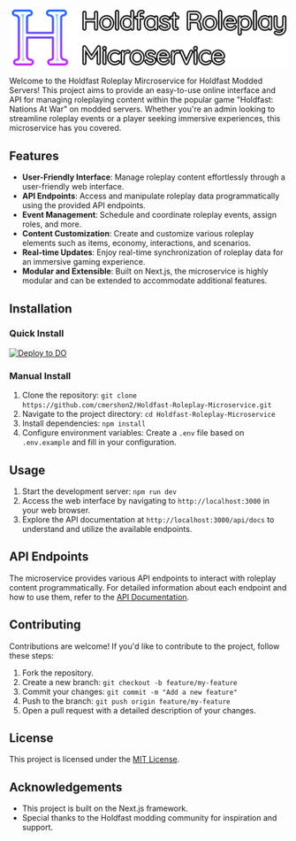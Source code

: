 ![Project logo](https://github.com/cmershon2/Holdfast-Roleplay-Microservice/blob/main/public/Harlow%20Solid.png?raw=true)

Welcome to the Holdfast Roleplay Mircroservice for Holdfast Modded Servers! This project aims to provide an easy-to-use online interface and API for managing roleplaying content within the popular game "Holdfast: Nations At War" on modded servers. Whether you're an admin looking to streamline roleplay events or a player seeking immersive experiences, this microservice has you covered.

## Features
- **User-Friendly Interface**: Manage roleplay content effortlessly through a user-friendly web interface.
- **API Endpoints**: Access and manipulate roleplay data programmatically using the provided API endpoints.
- **Event Management**: Schedule and coordinate roleplay events, assign roles, and more.
- **Content Customization**: Create and customize various roleplay elements such as items, economy, interactions, and scenarios.
- **Real-time Updates**: Enjoy real-time synchronization of roleplay data for an immersive gaming experience.
- **Modular and Extensible**: Built on Next.js, the microservice is highly modular and can be extended to accommodate additional features.

## Installation
### Quick Install
[![Deploy to DO](https://www.deploytodo.com/do-btn-blue.svg)](https://cloud.digitalocean.com/apps/new?repo=https://github.com/cmershon2/Holdfast-Roleplay-Microservice/tree/holdfast-player-monitoring-api)
### Manual Install
1. Clone the repository: `git clone https://github.com/cmershon2/Holdfast-Roleplay-Microservice.git`
2. Navigate to the project directory: `cd Holdfast-Roleplay-Microservice`
3. Install dependencies: `npm install`
4. Configure environment variables: Create a `.env` file based on `.env.example` and fill in your configuration.

## Usage
1. Start the development server: `npm run dev`
2. Access the web interface by navigating to `http://localhost:3000` in your web browser.
3. Explore the API documentation at `http://localhost:3000/api/docs` to understand and utilize the available endpoints.

## API Endpoints
The microservice provides various API endpoints to interact with roleplay content programmatically. For detailed information about each endpoint and how to use them, refer to the [API Documentation](http://localhost:3000/docs).

## Contributing
Contributions are welcome! If you'd like to contribute to the project, follow these steps:

1. Fork the repository.
2. Create a new branch: `git checkout -b feature/my-feature`
3. Commit your changes: `git commit -m "Add a new feature"`
4. Push to the branch: `git push origin feature/my-feature`
5. Open a pull request with a detailed description of your changes.

## License
This project is licensed under the [MIT License](https://github.com/cmershon2/Holdfast-Roleplay-Microservice/blob/main/LICENSE).

## Acknowledgements
- This project is built on the Next.js framework.
- Special thanks to the Holdfast modding community for inspiration and support.